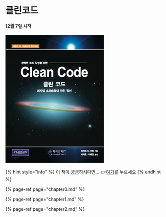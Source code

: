 # 클린코드

#### 12월 7일 시작

![CLEAN CODE!](../../.gitbook/assets/cleancode.jpg)

{% hint style="info" %}
이 책이 궁금하시다면... 👉[여기](http://www.yes24.com/Product/Goods/3732893?OzSrank=19)를 누르세요
{% endhint %}

{% page-ref page="chapter0.md" %}

{% page-ref page="chapter1.md" %}

{% page-ref page="chapter2.md" %}





